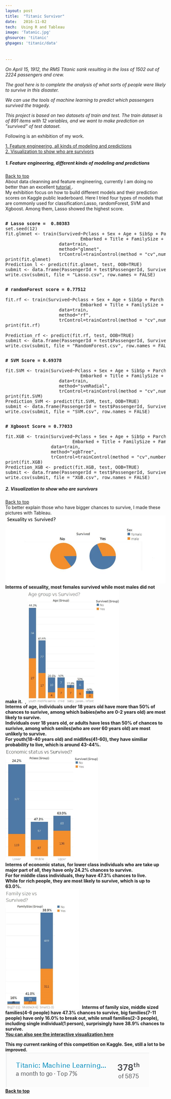 ```yaml
---
layout: post
title:  "Titanic Survivor"
date:   2016-11-02
tech:  Using R and Tableau
image: 'Tatanic.jpg'
ghsource: 'titanic'
ghpages: 'titanic/data'


---
```


<i>On April 15, 1912, the RMS Titanic sank resulting in the loss of 1502 out of 2224 passengers and crew.  </i>  

<i>The goal here is to complete the analysis of what sorts of people were likely to survive in this disaster. </i>  

<i>We can use the tools of machine learning to predict which passengers survived the tragedy.</i>    

<i>This project is based on two datasets of train and test. The train dataset is of 891 items with 12 variables, and we want to make prediction on "survived" of test dataset.  </i>

Following is an exhibition of my work.  
  
<a href="#1">1. Feature engineering, all kinds of modeling and predictions</a>  
<a href="#2">2. Visualization to show who are survivors</a>    


<a name="1"> </a>  
<h5>1. Feature engineering, different kinds of modeling and predictions </h5>    
  
<a href="#top" target="_self">Back to top</a>   
About data cleanning and feature engineering, currently I am doing no better than an excellent <a href="https://www.kaggle.com/mrisdal/titanic/exploring-survival-on-the-titanic"> tutorial </a>.   
My exhibition focus on how to build different models and their prediction scores on Kaggle public leaderboard. Here I tried four types of models that are commonly used for classification:Lasso, randomForest, SVM and Xgboost. Among them, Lasso showed the  highest score.
<pre>  
<b># Lasso score =  0.80383</b>
set.seed(12)
fit.glmnet <- train(Survived~Pclass + Sex + Age + SibSp + Parch + Fare +
                            Embarked + Title + FamilySize + FamilyID, 
                    data=train, 
                    method="glmnet",
                    trControl=trainControl(method = "cv",number = 5))
print(fit.glmnet)
Prediction_l <- predict(fit.glmnet, test, OOB=TRUE)
submit <- data.frame(PassengerId = test$PassengerId, Survived = Prediction_l)
write.csv(submit, file = "Lasso.csv", row.names = FALSE)
</pre>  
<pre> 
<b># randomForest score = 0.77512 </b>

fit.rf <- train(Survived~Pclass + Sex + Age + SibSp + Parch + Fare +
                            Embarked + Title + FamilySize + FamilyID, 
                    data=train, 
                    method="rf",
                    trControl=trainControl(method = "cv",number = 5))
print(fit.rf)

Prediction_rf <- predict(fit.rf, test, OOB=TRUE)
submit <- data.frame(PassengerId = test$PassengerId, Survived = Prediction_rf)
write.csv(submit, file = "RandomForest.csv", row.names = FALSE)
</pre>  
<pre> 
<b># SVM Score = 0.69378</b>

fit.SVM <- train(Survived~Pclass + Sex + Age + SibSp + Parch + Fare +
                            Embarked + Title + FamilySize + FamilyID, 
                    data=train, 
                    method="svmRadial",
                    trControl=trainControl(method = "cv",number = 5))
print(fit.SVM)
Prediction_SVM <- predict(fit.SVM, test, OOB=TRUE)
submit <- data.frame(PassengerId = test$PassengerId, Survived = Prediction_SVM)
write.csv(submit, file = "SVM.csv", row.names = FALSE)
</pre>  
<pre> 
<b># Xgboost Score = 0.77033</b>

fit.XGB <- train(Survived~Pclass + Sex + Age + SibSp + Parch + Fare +
                         Embarked + Title + FamilySize + FamilyID, 
                 data=train, 
                 method="xgbTree",
                 trControl=trainControl(method = "cv",number = 5))
print(fit.XGB)
Prediction_XGB <- predict(fit.XGB, test, OOB=TRUE)
submit <- data.frame(PassengerId = test$PassengerId, Survived = Prediction_XGB)
write.csv(submit, file = "XGB.csv", row.names = FALSE)  
</pre>  
<a name="2"> </a>  
<h5>2. Visualization to show who are survivors </h5>  
  
<a href="#top" target="_self">Back to top</a>   
To better explain those who have bigger chances to survive, I made these pictures with Tableau.
<img src="\images\Sex.jpg">  
<b>Interms of sexuality, most females survived while most males did not make it.</b>  , 
<img src="\images\Age.jpg" height="354.5" width="288.5">  
<b>Interms of age, individuals under 18 years old have more than 50% of chances to surivive, among which babies(who are 0-2 years old) are most likely to survive.</b>   
<b>Individuals over 18 years old, or adults have less than 50% of chances to surivive, among which seniles(who are over 60 years old) are most unlikely to survive.</b>  
<b>For youth(18-40 years old) and midlifes(41-60), they have similiar probability to live, which is around 43-44%.</b>  
<img src="\images\Economic.jpg" height="354.5" width="291.5">  
<b>Interms of economic status, for lower class individuals who are take up major part of all, they have only 24.2% chances to survive.</b>  
<b>For for middle class individuals, they have 47.3% chances to live.</b>  
<b>While for rich people, they are most likely to survive, which is up to 63.0%.  
<img src="\images\Family Size.jpg" height="375。5" width="231">  
<b>Interms of family size, middle sized families(4-6 people) have 47.3% chances to survive, big families(7-11 people) have only 16.0% to break out, while small families(2-3 people), including single individual(1 person), surprisingly have 38.9% chances to survive.</b>  
<a href="https://public.tableau.com/views/Titanic_296/AGE?:embed=y&:useGuest=true&:display_count=yes"> You can also see the interactive visualization here</a>  
  
This my current ranking of this competition on Kaggle. See, still a lot to be improved.
<img src="\images\Titanic ranking.png">   
<a href="#top" target="_self">Back to top</a>  
